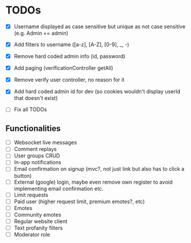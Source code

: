 # TODOs

- [X] Username displayed as case sensitive but unique as not case sensitive (e.g. Admin == admin)
- [X] Add filters to username ([a-z], [A-Z], [0-9], _, -)
- [X] Remove hard coded admin info (id, password)
- [X] Add paging (verificationController getAll)
- [X] Remove verify user controller, no reason for it
- [X] Add hard coded admin id for dev (so cookies wouldn't display userId that doesn't exist)

- [ ] Fix all TODOs

## Functionalities
- [ ] Websocket live messages
- [ ] Comment replays
- [ ] User groups CRUD
- [ ] In-app notifications
- [ ] Email confirmation on signup (mvc?, not just link but also has to click a button)
- [ ] External (google) login, maybe even remove own register to avoid implementing email confirmation etc.
- [ ] Limit requests
- [ ] Paid user (higher request limit, premium emotes?, etc)
- [ ] Emotes
- [ ] Community emotes
- [ ] Regular website client
- [ ] Text profanity filters
- [ ] Moderator role
